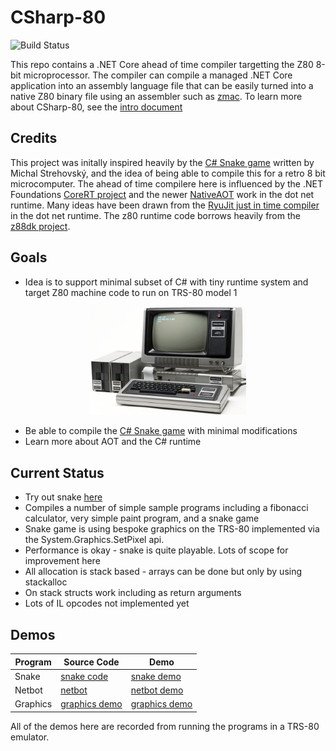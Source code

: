 # CSharp-80

![Build Status](https://github.com/drcjt/csharp-80/actions/workflows/build.yml/badge.svg)

This repo contains a .NET Core ahead of time compiler targetting the Z80 8-bit microprocessor. The compiler can compile a managed .NET Core application into an assembly language file that 
can be easily turned into a native Z80 binary file using an assembler such as [zmac](http://48k.ca/zmac.html). To learn more about CSharp-80, see the
[intro document](Documentation/intro-to-csharp-80.md)

## Credits
This project was initally inspired heavily by the [C# Snake game](https://github.com/MichalStrehovsky/SeeSharpSnake) written by Michal Strehovský, and the 
idea of being able to compile this for a retro 8 bit microcomputer. The ahead of time compilere here is influenced by the .NET Foundations 
[CoreRT project](https://github.com/dotnet/corert) and the newer [NativeAOT](https://github.com/dotnet/runtimelab/tree/feature/NativeAOT) work in the dot net 
runtime. Many ideas have been drawn from the [RyuJit just in time compiler](https://github.com/dotnet/runtime/blob/main/docs/design/coreclr/jit/ryujit-overview.md) 
in the dot net runtime. The z80 runtime code borrows heavily from the [z88dk project](https://z88dk.org/site/).

## Goals

* Idea is to support minimal subset of C# with tiny runtime system and target Z80 machine code to run on TRS-80 model 1 

[<p align="center"><img src="./Documentation/Images/trs-80-model-1.png" width="250"/></p>](trs-80-model-1.png)

* Be able to compile the [C# Snake game](https://github.com/MichalStrehovsky/SeeSharpSnake) with minimal modifications
* Learn more about AOT and the C# runtime

## Current Status

* Try out snake [here](https://drcjt.github.io/CSharp-80/index.html)
* Compiles a number of simple sample programs including a fibonacci calculator, very simple paint program, and a snake game
* Snake game is using bespoke graphics on the TRS-80 implemented via the System.Graphics.SetPixel api.
* Performance is okay - snake is quite playable. Lots of scope for improvement here
* All allocation is stack based - arrays can be done but only by using stackalloc
* On stack structs work including as return arguments
* Lots of IL opcodes not implemented yet

## Demos

|Program|Source Code|Demo|
|---|---|---|
|Snake|[snake code](https://github.com/drcjt/CSharp-80/tree/main/Samples/Snake)|[snake demo](https://github.com/drcjt/CSharp-80/blob/main/Documentation/snake.gif)|
|Netbot|[netbot](https://github.com/drcjt/CSharp-80/tree/main/Samples/NetBot)|[netbot demo](https://github.com/drcjt/CSharp-80/blob/main/Documentation/netbot.gif)|
|Graphics|[graphics demo](https://github.com/drcjt/CSharp-80/tree/main/Samples/GfxDemos)|[graphics demo](https://github.com/drcjt/CSharp-80/blob/main/Documentation/gfxdemos.gif)|

All of the demos here are recorded from running the programs in a TRS-80 emulator.